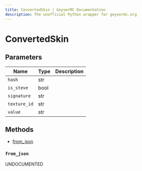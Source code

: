 ```yaml
---
title: ConvertedSkin | GeyserMC Documentation
description: The unofficial Python wrapper for geysermc.org
---
```


# ConvertedSkin

## Parameters

| Name         | Type | Description |
| ------------ | ---- | ----------- |
| `hash`       | str  |             |
| `is_steve`   | bool |             |
| `signature`  | str  |             |
| `texture_id` | str  |             |
| `value`      | str  |             |

## Methods

- [from_json](#from_json)

### `from_json`

UNDOCUMENTED
